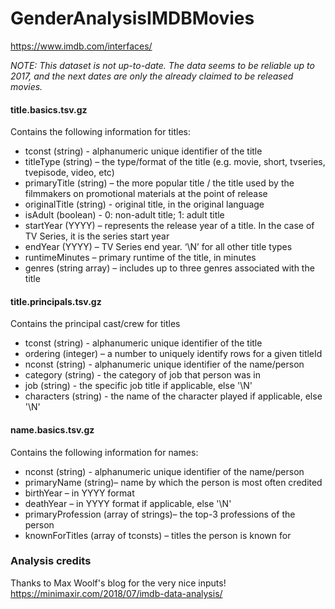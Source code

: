 # GenderAnalysisIMDBMovies

https://www.imdb.com/interfaces/
 
*NOTE: This dataset is not up-to-date. The data seems to be reliable up to
2017, and the next dates are only the already claimed to be released movies.*
 
#### title.basics.tsv.gz
Contains the following information for titles:
   - tconst (string) - alphanumeric unique identifier of the title
   - titleType (string) – the type/format of the title (e.g. movie, short, 
     tvseries, tvepisode, video, etc)
   - primaryTitle (string) – the more popular title / the title used by the 
     filmmakers on promotional materials at the point of release
   - originalTitle (string) - original title, in the original language
   - isAdult (boolean) - 0: non-adult title; 1: adult title
   - startYear (YYYY) – represents the release year of a title. In the case of 
     TV Series, it is the series start year
   - endYear (YYYY) – TV Series end year. ‘\N’ for all other title types
   - runtimeMinutes – primary runtime of the title, in minutes
   - genres (string array) – includes up to three genres associated with the title
#### title.principals.tsv.gz
Contains the principal cast/crew for titles
   - tconst (string) - alphanumeric unique identifier of the title
   - ordering (integer) – a number to uniquely identify rows for a given titleId
   - nconst (string) - alphanumeric unique identifier of the name/person
   - category (string) - the category of job that person was in
   - job (string) - the specific job title if applicable, else '\N'
   - characters (string) - the name of the character played if applicable, else '\N'
#### name.basics.tsv.gz 
Contains the following information for names:
   - nconst (string) - alphanumeric unique identifier of the name/person
   - primaryName (string)– name by which the person is most often credited
   - birthYear – in YYYY format
   - deathYear – in YYYY format if applicable, else '\N'
   - primaryProfession (array of strings)– the top-3 professions of the person
   - knownForTitles (array of tconsts) – titles the person is known for

### Analysis credits
Thanks to Max Woolf's blog for the very nice inputs!
https://minimaxir.com/2018/07/imdb-data-analysis/
